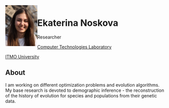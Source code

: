 
<img src="assets/enoskova.png" style="float: left;" width="20%">

<h1 class="h4"> Ekaterina Noskova </h1>

<p>
Researcher <br>

<a class="text-dark" href="http://ctlab.ifmo.ru/en/"> Computer Technologies Laboratory </a> <br>

<a class="text-dark" href="https://en.itmo.ru/"> ITMO University </a> <br>
</p>

## About

I am working on different optimization problems and evolution algorithms. My base research is devoted to demographic inference - the reconstruction of the history of evolution for species and populations from their genetic data.

